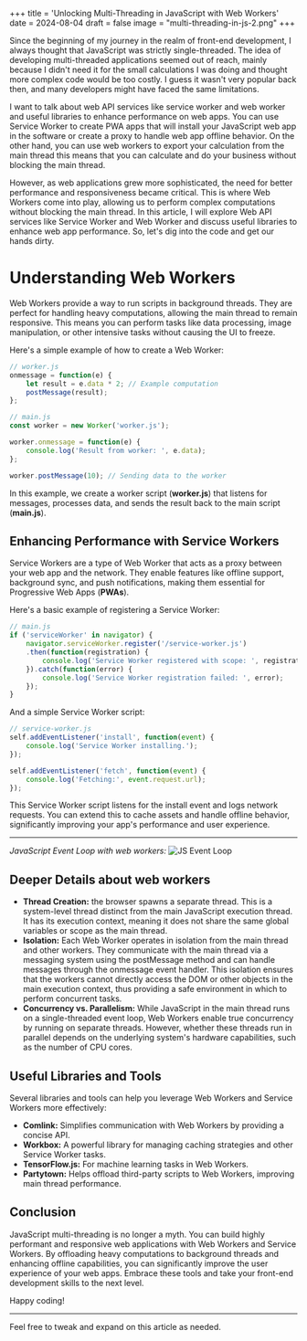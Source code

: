 +++
title = 'Unlocking Multi-Threading in JavaScript with Web Workers'
date = 2024-08-04
draft = false
image = "multi-threading-in-js-2.png"
+++

Since the beginning of my journey in the realm of front-end development, I always thought that JavaScript was strictly single-threaded. The idea of developing multi-threaded applications seemed out of reach, mainly because I didn't need it for the small calculations I was doing and thought more complex code would be too costly. I guess it wasn't very popular back then, and many developers might have faced the same limitations.

I want to talk about web API services like service worker and web worker and useful libraries to enhance performance on web apps. You can use Service Worker to create PWA apps that will install your JavaScript web app in the software or create a proxy to handle web app offline behavior. On the other hand, you can use web workers to export your calculation from the main thread this means that you can calculate and do your business without blocking the main thread.

However, as web applications grew more sophisticated, the need for better performance and responsiveness became critical. This is where Web Workers come into play, allowing us to perform complex computations without blocking the main thread. In this article, I will explore Web API services like Service Worker and Web Worker and discuss useful libraries to enhance web app performance. So, let's dig into the code and get our hands dirty.

# Understanding Web Workers

Web Workers provide a way to run scripts in background threads. They are perfect for handling heavy computations, allowing the main thread to remain responsive. This means you can perform tasks like data processing, image manipulation, or other intensive tasks without causing the UI to freeze.

Here's a simple example of how to create a Web Worker:

```js
// worker.js
onmessage = function(e) {
    let result = e.data * 2; // Example computation
    postMessage(result);
};
```

```js
// main.js
const worker = new Worker('worker.js');

worker.onmessage = function(e) {
    console.log('Result from worker: ', e.data);
};

worker.postMessage(10); // Sending data to the worker
```

In this example, we create a worker script (**worker.js**) that listens for messages, processes data, and sends the result back to the main script (**main.js**).

## Enhancing Performance with Service Workers

Service Workers are a type of Web Worker that acts as a proxy between your web app and the network. They enable features like offline support, background sync, and push notifications, making them essential for Progressive Web Apps (**PWAs**).

Here's a basic example of registering a Service Worker:

```js
// main.js
if ('serviceWorker' in navigator) {
    navigator.serviceWorker.register('/service-worker.js')
    .then(function(registration) {
        console.log('Service Worker registered with scope: ', registration.scope);
    }).catch(function(error) {
        console.log('Service Worker registration failed: ', error);
    });
}
```

And a simple Service Worker script:

```js
// service-worker.js
self.addEventListener('install', function(event) {
    console.log('Service Worker installing.');
});

self.addEventListener('fetch', function(event) {
    console.log('Fetching:', event.request.url);
});
```

This Service Worker script listens for the install event and logs network requests. You can extend this to cache assets and handle offline behavior, significantly improving your app's performance and user experience.

---	

*JavaScript Event Loop with web workers:*
![JS Event Loop](/images/multi-threading-in-js-1.jpg)


## Deeper Details about web workers

- **Thread Creation:** the browser spawns a separate thread. This is a system-level thread distinct from the main JavaScript execution thread. It has its execution context, meaning it does not share the same global variables or scope as the main thread.
- **Isolation:** Each Web Worker operates in isolation from the main thread and other workers. They communicate with the main thread via a messaging system using the postMessage method and can handle messages through the onmessage event handler. This isolation ensures that the workers cannot directly access the DOM or other objects in the main execution context, thus providing a safe environment in which to perform concurrent tasks.
- **Concurrency vs. Parallelism:** While JavaScript in the main thread runs on a single-threaded event loop, Web Workers enable true concurrency by running on separate threads. However, whether these threads run in parallel depends on the underlying system's hardware capabilities, such as the number of CPU cores.

## Useful Libraries and Tools
Several libraries and tools can help you leverage Web Workers and Service Workers more effectively:

- **Comlink:** Simplifies communication with Web Workers by providing a concise API.
- **Workbox:** A powerful library for managing caching strategies and other Service Worker tasks.
- **TensorFlow.js:** For machine learning tasks in Web Workers.
- **Partytown:** Helps offload third-party scripts to Web Workers, improving main thread performance.

## Conclusion

JavaScript multi-threading is no longer a myth. You can build highly performant and responsive web applications with Web Workers and Service Workers. By offloading heavy computations to background threads and enhancing offline capabilities, you can significantly improve the user experience of your web apps. Embrace these tools and take your front-end development skills to the next level.

Happy coding!

***

Feel free to tweak and expand on this article as needed.